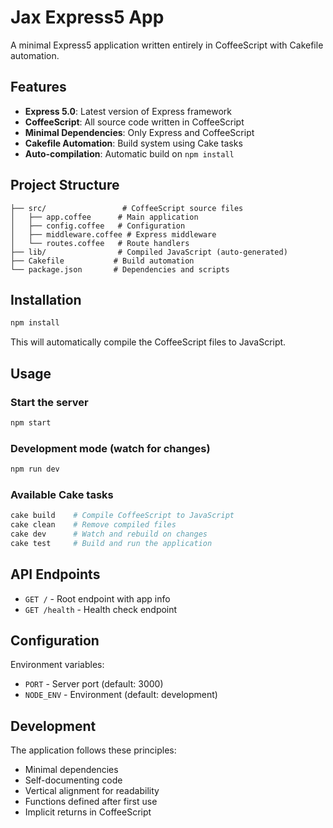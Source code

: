 # Jax Express5 App

A minimal Express5 application written entirely in CoffeeScript with Cakefile automation.

## Features

- **Express 5.0**: Latest version of Express framework
- **CoffeeScript**: All source code written in CoffeeScript
- **Minimal Dependencies**: Only Express and CoffeeScript
- **Cakefile Automation**: Build system using Cake tasks
- **Auto-compilation**: Automatic build on `npm install`

## Project Structure

```
├── src/                 # CoffeeScript source files
│   ├── app.coffee      # Main application
│   ├── config.coffee   # Configuration
│   ├── middleware.coffee # Express middleware
│   └── routes.coffee   # Route handlers
├── lib/                # Compiled JavaScript (auto-generated)
├── Cakefile           # Build automation
└── package.json       # Dependencies and scripts
```

## Installation

```bash
npm install
```

This will automatically compile the CoffeeScript files to JavaScript.

## Usage

### Start the server
```bash
npm start
```

### Development mode (watch for changes)
```bash
npm run dev
```

### Available Cake tasks
```bash
cake build    # Compile CoffeeScript to JavaScript
cake clean    # Remove compiled files
cake dev      # Watch and rebuild on changes
cake test     # Build and run the application
```

## API Endpoints

- `GET /` - Root endpoint with app info
- `GET /health` - Health check endpoint

## Configuration

Environment variables:
- `PORT` - Server port (default: 3000)
- `NODE_ENV` - Environment (default: development)

## Development

The application follows these principles:
- Minimal dependencies
- Self-documenting code
- Vertical alignment for readability
- Functions defined after first use
- Implicit returns in CoffeeScript
